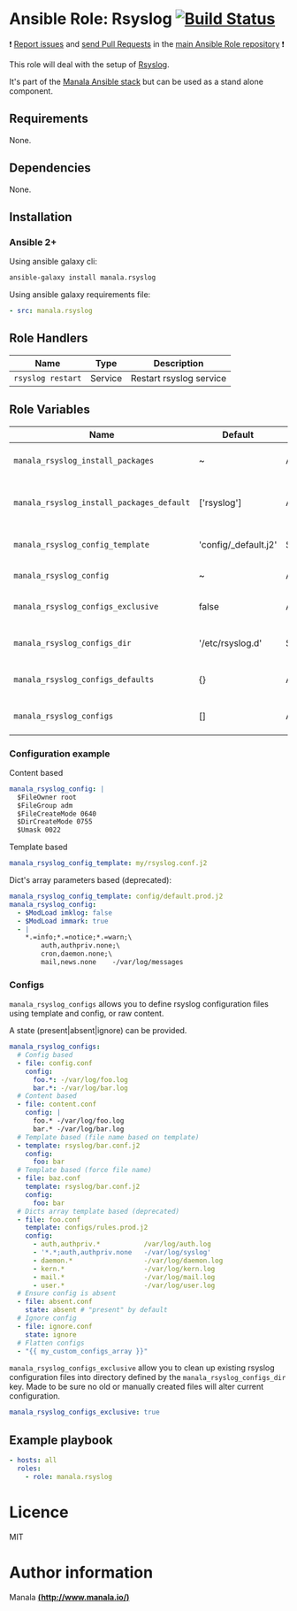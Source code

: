 # Ansible Role: Rsyslog [![Build Status](https://travis-ci.org/manala/ansible-role-rsyslog.svg?branch=master)](https://travis-ci.org/manala/ansible-role-rsyslog)

:exclamation: [Report issues](https://github.com/manala/ansible-roles/issues) and [send Pull Requests](https://github.com/manala/ansible-roles/pulls) in the [main Ansible Role repository](https://github.com/manala/ansible-roles) :exclamation:

This role will deal with the setup of [Rsyslog](http://www.rsyslog.com/).

It's part of the [Manala Ansible stack](http://www.manala.io) but can be used as a stand alone component.

## Requirements

None.

## Dependencies

None.

## Installation

### Ansible 2+

Using ansible galaxy cli:

```bash
ansible-galaxy install manala.rsyslog
```

Using ansible galaxy requirements file:

```yaml
- src: manala.rsyslog
```

## Role Handlers

| Name              | Type    | Description             |
| ----------------- | ------- | ----------------------- |
| `rsyslog restart` | Service | Restart rsyslog service |


## Role Variables

| Name                                      | Default              | Type         | Description                              |
| ----------------------------------------- | -------------------- | ------------ | ---------------------------------------- |
| `manala_rsyslog_install_packages`         | ~                    | Array        | Dependency packages to install           |
| `manala_rsyslog_install_packages_default` | ['rsyslog']          | Array        | Default dependency packages to install   |
| `manala_rsyslog_config_template`          | 'config/_default.j2' | String       | Configuration base template path         |
| `manala_rsyslog_config`                   | ~                    | Array/String | Configuration directives                 |
| `manala_rsyslog_configs_exclusive`        | false                | Array        | Additional configurations exclusivity    |
| `manala_rsyslog_configs_dir`              | '/etc/rsyslog.d'     | String       | Additional configurations directory path |
| `manala_rsyslog_configs_defaults`         | {}                   | Array        | Additional configurations defaults       |
| `manala_rsyslog_configs`                  | []                   | Array        | Additional configurations directives     |

### Configuration example

Content based
```yaml
manala_rsyslog_config: |
  $FileOwner root
  $FileGroup adm
  $FileCreateMode 0640
  $DirCreateMode 0755
  $Umask 0022
```

Template based
```yaml
manala_rsyslog_config_template: my/rsyslog.conf.j2
```

Dict's array parameters based (deprecated):
```yaml
manala_rsyslog_config_template: config/default.prod.j2
manala_rsyslog_config:
  - $ModLoad imklog: false
  - $ModLoad immark: true
  - |
    *.=info;*.=notice;*.=warn;\
        auth,authpriv.none;\
        cron,daemon.none;\
        mail,news.none    -/var/log/messages
```

### Configs

`manala_rsyslog_configs` allows you to define rsyslog configuration files using template and config, or raw content.

A state (present|absent|ignore) can be provided.

```yaml
manala_rsyslog_configs:
  # Config based
  - file: config.conf
    config:
      foo.*: -/var/log/foo.log
      bar.*: -/var/log/bar.log
  # Content based
  - file: content.conf
    config: |
      foo.* -/var/log/foo.log
      bar.* -/var/log/bar.log
  # Template based (file name based on template)
  - template: rsyslog/bar.conf.j2
    config:
      foo: bar
  # Template based (force file name)
  - file: baz.conf
    template: rsyslog/bar.conf.j2
    config:
      foo: bar
  # Dicts array template based (deprecated)
  - file: foo.conf
    template: configs/rules.prod.j2
    config:
      - auth,authpriv.*           /var/log/auth.log
      - '*.*;auth,authpriv.none   -/var/log/syslog'
      - daemon.*                  -/var/log/daemon.log
      - kern.*                    -/var/log/kern.log
      - mail.*                    -/var/log/mail.log
      - user.*                    -/var/log/user.log
  # Ensure config is absent
  - file: absent.conf
    state: absent # "present" by default
  # Ignore config
  - file: ignore.conf
    state: ignore
  # Flatten configs
  - "{{ my_custom_configs_array }}"
```

`manala_rsyslog_configs_exclusive` allow you to clean up existing rsyslog configuration files into directory defined by the `manala_rsyslog_configs_dir` key. Made to be sure no old or manually created files will alter current configuration.

```yaml
manala_rsyslog_configs_exclusive: true
```

## Example playbook

```yaml
- hosts: all
  roles:
    - role: manala.rsyslog
```

# Licence

MIT

# Author information

Manala [**(http://www.manala.io/)**](http://www.manala.io)
